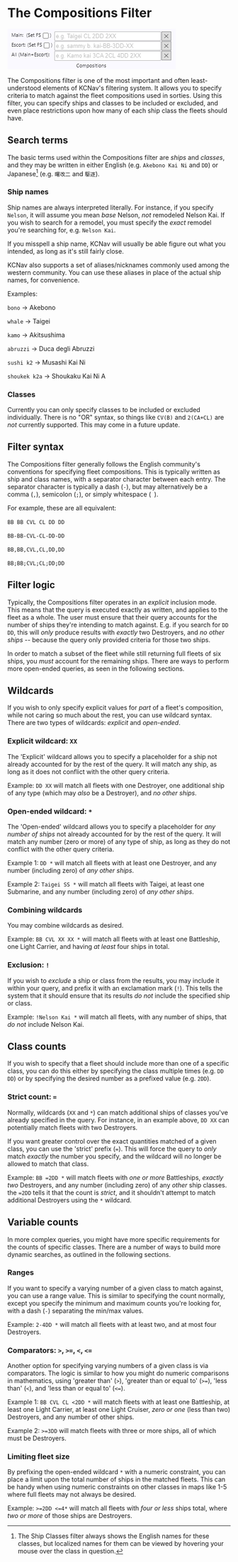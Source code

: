 # The Compositions Filter
   ![KCNav Compositions filter screeenshot](/KCNavCompFilter/CompFilter.png)

The Compositions filter is one of the most important and often least-understood elements of KCNav's filtering system. It allows you to specify criteria to match against the fleet compositions used in sorties. Using this filter, you can specify ships and classes to be included or excluded, and even place restrictions upon how many of each ship class the fleets should have.

## Search terms
The basic terms used within the Compositions filter are *ships* and *classes*, and they may be written in either English (e.g. `Akebono Kai Ni` and `DD`) or Japanese[^1] (e.g. `曙改二` and `駆逐`).

[^1]: The Ship Classes filter always shows the English names for these classes, but localized names for them can be viewed by hovering your mouse over the class in question.

### Ship names
Ship names are always interpreted literally. For instance, if you specify `Nelson`, it will assume you mean *base* Nelson, *not* remodeled Nelson Kai. If you wish to search for a remodel, you must specify the *exact* remodel you're searching for, e.g. `Nelson Kai`.

If you misspell a ship name, KCNav will usually be able figure out what you intended, as long as it's still fairly close.

KCNav also supports a set of aliases/nicknames commonly used among the western community. You can use these aliases in place of the actual ship names, for convenience.

Examples:

`bono` → Akebono

`whale` → Taigei

`kamo` → Akitsushima

`abruzzi` → Duca degli Abruzzi

`sushi k2` → Musashi Kai Ni

`shoukek k2a` → Shoukaku Kai Ni A

### Classes
Currently you can only specify classes to be included or excluded individually. There is no "OR" syntax, so things like `CV(B)` and `2(CA+CL)` are *not* currently supported. This may come in a future update.

## Filter syntax
The Compositions filter generally follows the English community's conventions for specifying fleet compositions. This is typically written as ship and class names, with a separator character between each entry. The separator character is typically a dash (`-`), but may alternatively be a comma (`,`), semicolon (`;`), or simply whitespace (` `).

For example, these are all equivalent:

`BB BB CVL CL DD DD`

`BB-BB-CVL-CL-DD-DD`

`BB,BB,CVL,CL,DD,DD`

`BB;BB;CVL;CL;DD;DD`

## Filter logic
Typically, the Compositions filter operates in an *explicit* inclusion mode. This means that the query is executed exactly as written, and applies to the fleet as a whole. The user must ensure that their query accounts for the number of ships they're intending to match against. E.g. if you search for `DD DD`, this will *only* produce results with *exactly* two Destroyers, and *no other ships* -- because the query only provided criteria for those two ships.

In order to match a subset of the fleet while still returning full fleets of six ships, you *must* account for the remaining ships. There are ways to perform more open-ended queries, as seen in the following sections.

## Wildcards
If you wish to only specify explicit values for *part* of a fleet's composition, while not caring so much about the rest, you can use wildcard syntax. There are two types of wildcards: *explicit* and *open-ended*.

### Explicit wildcard: `XX`
The 'Explicit' wildcard allows you to specify a placeholder for a ship not already accounted for by the rest of the query. It will match any ship, as long as it does not conflict with the other query criteria.

Example: `DD XX` will match all fleets with one Destroyer, one additional ship of any type (which may *also* be a Destroyer), and *no other ships*.

### Open-ended wildcard: `*`
The 'Open-ended' wildcard allows you to specify a placeholder for *any number of ships* not already accounted for by the rest of the query. It will match any number (zero or more) of any type of ship, as long as they do not conflict with the other query criteria.

Example 1: `DD *` will match all fleets with at least one Destroyer, and any number (including zero) of *any other ships*.

Example 2: `Taigei SS *` will match all fleets with Taigei, at least one Submarine, and any number (including zero) of *any other ships*.

### Combining wildcards
You may combine wildcards as desired.

Example: `BB CVL XX XX *` will match all fleets with at least one Battleship, one Light Carrier, and having *at least* four ships in total.

### Exclusion: `!`
If you wish to *exclude* a ship or class from the results, you may include it within your query, and prefix it with an exclamation mark (`!`). This tells the system that it should ensure that its results *do not* include the specified ship or class.

Example: `!Nelson Kai *` will match all fleets, with any number of ships, that *do not* include Nelson Kai.

## Class counts
If you wish to specify that a fleet should include more than one of a specific class, you can do this either by specifying the class multiple times (e.g. `DD DD`) or by specifying the desired number as a prefixed value (e.g. `2DD`).

### Strict count: `=`
Normally, wildcards (`XX` and `*`) can match additional ships of classes you've already specified in the query. For instance, in an example above, `DD XX` can potentially match fleets with two Destroyers.

If you want greater control over the exact quantities matched of a given class, you can use the 'strict' prefix (`=`). This will force the query to *only* match *exactly* the number you specify, and the wildcard will no longer be allowed to match that class.

Example: `BB =2DD *` will match fleets with *one or more* Battleships, *exactly two* Destroyers, and any number (including zero) of any *other* ship classes. the `=2DD` tells it that the count is *strict*, and it shouldn't attempt to match additional Destroyers using the `*` wildcard.

## Variable counts
In more complex queries, you might have more specific requirements for the counts of specific classes. There are a number of ways to build more dynamic searches, as outlined in the following sections.

### Ranges
If you want to specify a varying number of a given class to match against, you can use a range value. This is similar to specifying the count normally, except you specify the minimum and maximum counts you're looking for, with a dash (`-`) separating the min/max values.

Example: `2-4DD *` will match all fleets with at least two, and at most four Destroyers.

### Comparators: `>`, `>=`, `<`, `<=`
Another option for specifying varying numbers of a given class is via comparators. The logic is similar to how you might do numeric comparisons in mathematics, using 'greater than' (`>`), 'greater than or equal to' (`>=`), 'less than' (`<`), and 'less than or equal to' (`<=`).

Example 1: `BB CVL CL <2DD *` will match fleets with at least one Battleship, at least one Light Carrier, at least one Light Cruiser, *zero or one* (less than two) Destroyers, and any number of other ships.

Example 2: `>=3DD` will match fleets with three or more ships, all of which must be Destroyers.

### Limiting fleet size
By prefixing the open-ended wildcard `*` with a numeric constraint, you can place a limit upon the total number of ships in the matched fleets. This can be handy when using numeric constraints on other classes in maps like 1-5 where full fleets may not always be desired.

Example: `>=2DD <=4*` will match all fleets with *four or less* ships total, where *two or more* of those ships are Destroyers.

